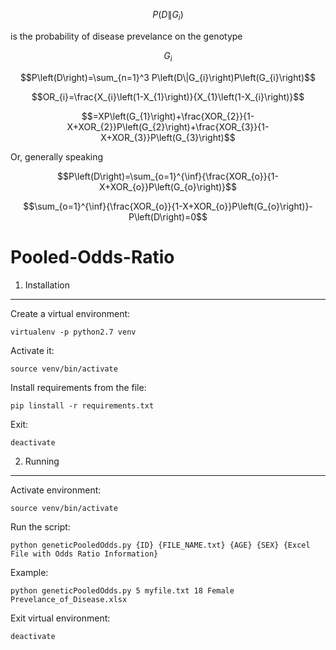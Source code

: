 $$P\left(D\|G_{i}\right)$$ 

is the probability of disease prevelance on the genotype 

$$G_{i}$$

$$P\left(D\right)=\sum_{n=1}^3 P\left(D\|G_{i}\right)P\left(G_{i}\right)$$

$$OR_{i}=\frac{X_{i}\left(1-X_{1}\right)}{X_{1}\left(1-X_{i}\right)}$$

$$=XP\left(G_{1}\right)+\frac{XOR_{2}}{1-X+XOR_{2}}P\left(G_{2}\right)+\frac{XOR_{3}}{1-X+XOR_{3}}P\left(G_{3}\right)$$

Or, generally speaking

$$P\left(D\right)=\sum_{o=1}^{\inf}{\frac{XOR_{o}}{1-X+XOR_{o}}P\left(G_{o}\right)}$$

$$\sum_{o=1}^{\inf}{\frac{XOR_{o}}{1-X+XOR_{o}}P\left(G_{o}\right)}-P\left(D\right)=0$$

Pooled-Odds-Ratio
=================

1. Installation
---------------
Create a virtual environment:
```
virtualenv -p python2.7 venv
```

Activate it:
```
source venv/bin/activate
```

Install requirements from the file:
```
pip linstall -r requirements.txt
```

Exit:
```
deactivate
```

2. Running
----------
Activate environment:
```
source venv/bin/activate
```

Run the script:
```
python geneticPooledOdds.py {ID} {FILE_NAME.txt} {AGE} {SEX} {Excel File with Odds Ratio Information}
```

Example:
```
python geneticPooledOdds.py 5 myfile.txt 18 Female Prevelance_of_Disease.xlsx
```

Exit virtual environment:
```
deactivate
```
